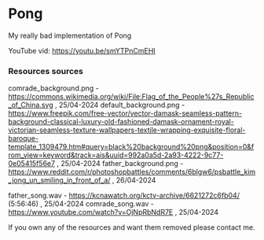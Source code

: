 # Pong
My really bad implementation of Pong

YouTube vid:
https://youtu.be/smYTPnCmEHI


### Resources sources
comrade_background.png -  https://commons.wikimedia.org/wiki/File:Flag_of_the_People%27s_Republic_of_China.svg , 25/04-2024
default_background.png - https://www.freepik.com/free-vector/vector-damask-seamless-pattern-background-classical-luxury-old-fashioned-damask-ornament-royal-victorian-seamless-texture-wallpapers-textile-wrapping-exquisite-floral-baroque-template_1309479.htm#query=black%20background%20png&position=0&from_view=keyword&track=ais&uuid=992a0a5d-2a93-4222-9c77-0e05415f56e7 , 25/04-2024
father_background.png - https://www.reddit.com/r/photoshopbattles/comments/6blgw6/psbattle_kim_jong_un_smiling_in_front_of_a/ , 26/04-2024

father_song.wav - https://kcnawatch.org/kctv-archive/6621272c6fb04/ (5:56:46) , 25/04-2024
comrade_song.wav - https://www.youtube.com/watch?v=OjNpRbNdR7E , 25/04-2024















If you own any of the resources and want them removed please contact me.
